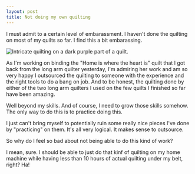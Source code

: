 ```yaml
---
layout: post
title: Not doing my own quilting
---
```

I must admit to a certain level of embarassment. I haven't done the quilting on most of my quilts so far. I find this a bit embarassing.

<img src="/images/heart-binding-detail.jpg" alt="Intricate quilting on a dark purple part of a quilt.">

As I'm working on binding the "Home is where the heart is" quilt that I got back from the long arm quilter yesterday, I'm admiring her work and am so very happy I outsourced the quilting to someone with the experience and the right tools to do a bang on job. And to be honest, the quilting done by either of the two long arm quilters I used on the few quilts I finished so far have been amazing.

Well beyond my skills. And of course, I need to grow those skills somehow. The only way to do this is to practice doing this. 

I just can't bring myself to potentially ruin some really nice pieces I've done by "practicing" on them. It's all very logical. It makes sense to outsource.

So why do I feel so bad about not being able to do this kind of work? 

I mean, sure. I should be able to just do that kinf of quilting on my home machine while having less than 10 hours of actual quilting under my belt, right? Ha!